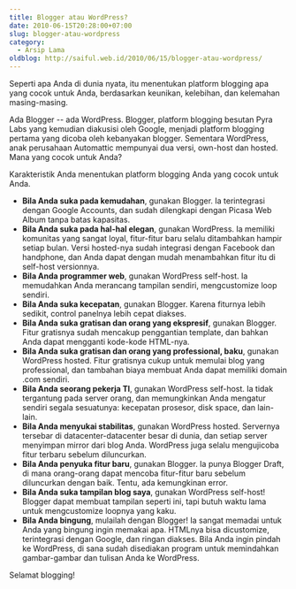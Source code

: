 ```yaml
---
title: Blogger atau WordPress?
date: 2010-06-15T20:28:00+07:00
slug: blogger-atau-wordpress
category:
  - Arsip Lama
oldblog: http://saiful.web.id/2010/06/15/blogger-atau-wordpress/
---
```


Seperti apa Anda di dunia nyata, itu menentukan platform blogging apa yang cocok untuk Anda, berdasarkan keunikan, kelebihan, dan kelemahan masing-masing.

Ada Blogger -- ada WordPress. Blogger, platform blogging besutan Pyra Labs yang kemudian diakusisi oleh Google, menjadi platform blogging pertama yang dicoba oleh kebanyakan blogger. Sementara WordPress, anak perusahaan Automattic mempunyai dua versi, own-host dan hosted. Mana yang cocok untuk Anda?

<!--more-->

Karakteristik Anda menentukan platform blogging Anda yang cocok untuk Anda.

* **Bila Anda suka pada kemudahan**, gunakan Blogger. Ia terintegrasi dengan Google Accounts, dan sudah dilengkapi dengan Picasa Web Album tanpa batas kapasitas.
* **Bila Anda suka pada hal-hal elegan**, gunakan WordPress. Ia memiliki komunitas yang sangat loyal, fitur-fitur baru selalu ditambahkan hampir setiap bulan. Versi hosted-nya sudah integrasi dengan Facebook dan handphone, dan Anda dapat dengan mudah menambahkan fitur itu di self-host versionnya.
* **Bila Anda programmer web**, gunakan WordPress self-host. Ia memudahkan Anda merancang tampilan sendiri, mengcustomize loop sendiri.
* **Bila Anda suka kecepatan**, gunakan Blogger. Karena fiturnya lebih sedikit, control panelnya lebih cepat diakses.
* **Bila Anda suka gratisan dan orang yang ekspresif**, gunakan Blogger. Fitur gratisnya sudah mencakup penggantian template, dan bahkan Anda dapat mengganti kode-kode HTML-nya.
* **Bila Anda suka gratisan dan orang yang professional, baku**, gunakan WordPress hosted. Fitur gratisnya cukup untuk memulai blog yang professional, dan tambahan biaya membuat Anda dapat memiliki domain .com sendiri.
* **Bila Anda seorang pekerja TI**, gunakan WordPress self-host. Ia tidak tergantung pada server orang, dan memungkinkan Anda mengatur sendiri segala sesuatunya: kecepatan prosesor, disk space, dan lain-lain.
* **Bila Anda menyukai stabilitas**, gunakan WordPress hosted. Servernya tersebar di datacenter-datacenter besar di dunia, dan setiap server menyimpan mirror dari blog Anda. WordPress juga selalu mengujicoba fitur terbaru sebelum diluncurkan.
* **Bila Anda penyuka fitur baru**, gunakan Blogger. Ia punya Blogger Draft, di mana orang-orang dapat mencoba fitur-fitur baru sebelum diluncurkan dengan baik. Tentu, ada kemungkinan error.
* **Bila Anda suka tampilan blog saya**, gunakan WordPress self-host! Blogger dapat membuat tampilan seperti ini, tapi butuh waktu lama untuk mengcustomize loopnya yang kaku.
* **Bila Anda bingung**, mulailah dengan Blogger! Ia sangat memadai untuk Anda yang bingung ingin memakai apa. HTMLnya bisa dicustomize, terintegrasi dengan Google, dan ringan diakses. Bila Anda ingin pindah ke WordPress, di sana sudah disediakan program untuk memindahkan gambar-gambar dan tulisan Anda ke WordPress.

Selamat blogging!
